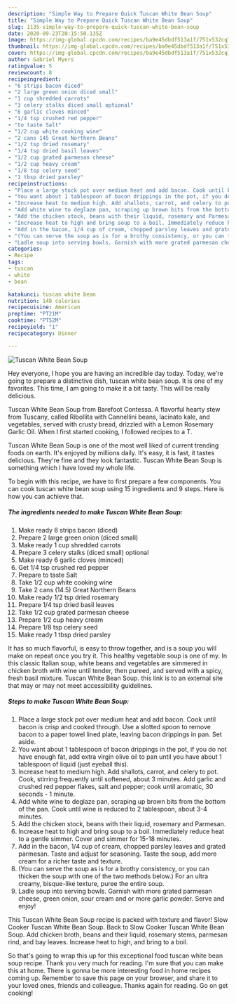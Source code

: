 ```yaml
---
description: "Simple Way to Prepare Quick Tuscan White Bean Soup"
title: "Simple Way to Prepare Quick Tuscan White Bean Soup"
slug: 1135-simple-way-to-prepare-quick-tuscan-white-bean-soup
date: 2020-09-23T20:15:50.135Z
image: https://img-global.cpcdn.com/recipes/ba9e45dbdf513a1f/751x532cq70/tuscan-white-bean-soup-recipe-main-photo.jpg
thumbnail: https://img-global.cpcdn.com/recipes/ba9e45dbdf513a1f/751x532cq70/tuscan-white-bean-soup-recipe-main-photo.jpg
cover: https://img-global.cpcdn.com/recipes/ba9e45dbdf513a1f/751x532cq70/tuscan-white-bean-soup-recipe-main-photo.jpg
author: Gabriel Myers
ratingvalue: 5
reviewcount: 8
recipeingredient:
- "6 strips bacon diced"
- "2 large green onion diced small"
- "1 cup shredded carrots"
- "3 celery stalks diced small optional"
- "6 garlic cloves minced"
- "1/4 tsp crushed red pepper"
- "to taste Salt"
- "1/2 cup white cooking wine"
- "2 cans 145 Great Northern Beans"
- "1/2 tsp dried rosemary"
- "1/4 tsp dried basil leaves"
- "1/2 cup grated parmesan cheese"
- "1/2 cup heavy cream"
- "1/8 tsp celery seed"
- "1 tbsp dried parsley"
recipeinstructions:
- "Place a large stock pot over medium heat and add bacon. Cook until bacon is crisp and cooked through. Use a slotted spoon to remove bacon to a paper towel lined plate, leaving bacon drippings in pan. Set aside."
- "You want about 1 tablespoon of bacon drippings in the pot, if you do not have enough fat, add extra virgin olive oil to pan until you have about 1 tablespoon of liquid (just eyeball this)."
- "Increase heat to medium high. Add shallots, carrot, and celery to pot. Cook, stirring frequently until softened, about 3 minutes. Add garlic and crushed red pepper flakes, salt and pepper; cook until aromatic, 30 seconds - 1 minute."
- "Add white wine to deglaze pan, scraping up brown bits from the bottom of the pan. Cook until wine is reduced to 2 tablespoon, about 3-4 minutes."
- "Add the chicken stock, beans with their liquid, rosemary and Parmesan."
- "Increase heat to high and bring soup to a boil. Immediately reduce heat to a gentle simmer. Cover and simmer for 15-18 minutes."
- "Add in the bacon, 1/4 cup of cream, chopped parsley leaves and grated parmesan. Taste and adjust for seasoning. Taste the soup, add more cream for a richer taste and texture."
- "(You can serve the soup as is for a brothy consistency, or you can thicken the soup with one of the two methods below.) For an ultra creamy, bisque-like texture, puree the entire soup."
- "Ladle soup into serving bowls. Garnish with more grated parmesan cheese, green onion, sour cream and or more garlic powder. Serve and enjoy!"
categories:
- Recipe
tags:
- tuscan
- white
- bean

katakunci: tuscan white bean 
nutrition: 148 calories
recipecuisine: American
preptime: "PT21M"
cooktime: "PT52M"
recipeyield: "1"
recipecategory: Dinner

---
```



![Tuscan White Bean Soup](https://img-global.cpcdn.com/recipes/ba9e45dbdf513a1f/751x532cq70/tuscan-white-bean-soup-recipe-main-photo.jpg)

Hey everyone, I hope you are having an incredible day today. Today, we're going to prepare a distinctive dish, tuscan white bean soup. It is one of my favorites. This time, I am going to make it a bit tasty. This will be really delicious.

Tuscan White Bean Soup from Barefoot Contessa. A flavorful hearty stew from Tuscany, called Ribollita with Cannellini beans, lacinato kale, and vegetables, served with crusty bread, drizzled with a Lemon Rosemary Garlic Oil. When I first started cooking, I followed recipes to a T.

Tuscan White Bean Soup is one of the most well liked of current trending foods on earth. It's enjoyed by millions daily. It's easy, it is fast, it tastes delicious. They're fine and they look fantastic. Tuscan White Bean Soup is something which I have loved my whole life.


To begin with this recipe, we have to first prepare a few components. You can cook tuscan white bean soup using 15 ingredients and 9 steps. Here is how you can achieve that.

<!--inarticleads1-->

##### The ingredients needed to make Tuscan White Bean Soup:

1. Make ready 6 strips bacon (diced)
1. Prepare 2 large green onion (diced small)
1. Make ready 1 cup shredded carrots
1. Prepare 3 celery stalks (diced small) optional
1. Make ready 6 garlic cloves (minced)
1. Get 1/4 tsp crushed red pepper
1. Prepare to taste Salt
1. Take 1/2 cup white cooking wine
1. Take 2 cans (14.5) Great Northern Beans
1. Make ready 1/2 tsp dried rosemary
1. Prepare 1/4 tsp dried basil leaves
1. Take 1/2 cup grated parmesan cheese
1. Prepare 1/2 cup heavy cream
1. Prepare 1/8 tsp celery seed
1. Make ready 1 tbsp dried parsley


It has so much flavorful, is easy to throw together, and is a soup you will make on repeat once you try it. This healthy vegetable soup is one of my. In this classic Italian soup, white beans and vegetables are simmered in chicken broth with wine until tender, then pureed, and served with a spicy, fresh basil mixture. Tuscan White Bean Soup. this link is to an external site that may or may not meet accessibility guidelines. 

<!--inarticleads2-->

##### Steps to make Tuscan White Bean Soup:

1. Place a large stock pot over medium heat and add bacon. Cook until bacon is crisp and cooked through. Use a slotted spoon to remove bacon to a paper towel lined plate, leaving bacon drippings in pan. Set aside.
1. You want about 1 tablespoon of bacon drippings in the pot, if you do not have enough fat, add extra virgin olive oil to pan until you have about 1 tablespoon of liquid (just eyeball this).
1. Increase heat to medium high. Add shallots, carrot, and celery to pot. Cook, stirring frequently until softened, about 3 minutes. Add garlic and crushed red pepper flakes, salt and pepper; cook until aromatic, 30 seconds - 1 minute.
1. Add white wine to deglaze pan, scraping up brown bits from the bottom of the pan. Cook until wine is reduced to 2 tablespoon, about 3-4 minutes.
1. Add the chicken stock, beans with their liquid, rosemary and Parmesan.
1. Increase heat to high and bring soup to a boil. Immediately reduce heat to a gentle simmer. Cover and simmer for 15-18 minutes.
1. Add in the bacon, 1/4 cup of cream, chopped parsley leaves and grated parmesan. Taste and adjust for seasoning. Taste the soup, add more cream for a richer taste and texture.
1. (You can serve the soup as is for a brothy consistency, or you can thicken the soup with one of the two methods below.) For an ultra creamy, bisque-like texture, puree the entire soup.
1. Ladle soup into serving bowls. Garnish with more grated parmesan cheese, green onion, sour cream and or more garlic powder. Serve and enjoy!


This Tuscan White Bean Soup recipe is packed with texture and flavor! Slow Cooker Tuscan White Bean Soup. Back to Slow Cooker Tuscan White Bean Soup. Add chicken broth, beans and their liquid, rosemary stems, parmesan rind, and bay leaves. Increase heat to high, and bring to a boil. 

So that's going to wrap this up for this exceptional food tuscan white bean soup recipe. Thank you very much for reading. I'm sure that you can make this at home. There is gonna be more interesting food in home recipes coming up. Remember to save this page on your browser, and share it to your loved ones, friends and colleague. Thanks again for reading. Go on get cooking!
